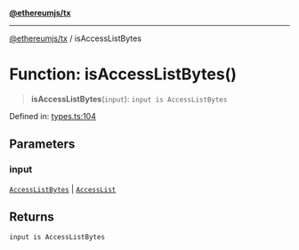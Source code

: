 [**@ethereumjs/tx**](../README.md)

***

[@ethereumjs/tx](../README.md) / isAccessListBytes

# Function: isAccessListBytes()

> **isAccessListBytes**(`input`): `input is AccessListBytes`

Defined in: [types.ts:104](https://github.com/Dargon789/ethereumjs-monorepo/blob/master/packages/tx/src/types.ts#L104)

## Parameters

### input

[`AccessListBytes`](../type-aliases/AccessListBytes.md) | [`AccessList`](../type-aliases/AccessList.md)

## Returns

`input is AccessListBytes`
